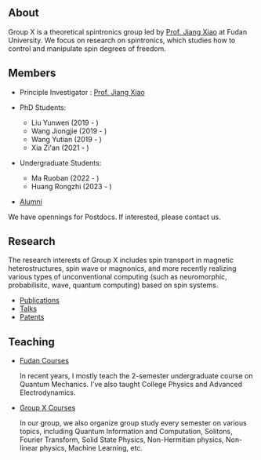## About

Group X is a theoretical spintronics group led by [Prof. Jiang Xiao](./members/jiangxiao.md) at Fudan University. 
We focus on research on spintronics, which studies how to control and manipulate spin degrees of freedom. 

## Members

- Principle Investigator : [Prof. Jiang Xiao](./members/jiangxiao.md)

- PhD Students: 
    - Liu Yunwen (2019 - ) 
    - Wang Jiongjie (2019 - )
    - Wang Yutian (2019 - )
    - Xia Zi'an (2021 - ) 

- Undergraduate Students: 
    - Ma Ruoban (2022 - ) 
    - Huang Rongzhi (2023 - )

- [Alumni](./members/alumni.md)

We have opennings for Postdocs. If interested, please contact us. 

## Research 

The research interests of Group X includes spin transport in magnetic heterostructures, spin wave or magnonics, and more recently realizing various types of unconventional computing (such as neuromorphic, probabilisitc, wave, quantum computing) based on spin systems.
 
* [Publications](./research/publications.html)
* [Talks](./research/talks.md)
* [Patents](./research/patents.md)

## Teaching

* [Fudan Courses](./teaching/fudan_courses.md)

    In recent years, I mostly teach the 2-semester undergraduate course on Quantum Mechanics. I've also taught College Physics and Advanced Electrodynamics. 

* [Group X Courses](./teaching/x_courses.md)

    In our group, we also organize group study every semester on various topics, including Quantum Information and Computation, Solitons, Fourier Transform, Solid State Physics, Non-Hermitian physics, Non-linear physics, Machine Learning, etc.